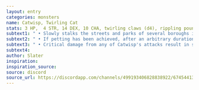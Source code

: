 ```yaml
---
layout: entry
categories: monsters 
name: Catwisp, Twirling Cat
stats: 3 HP,  4 STR, 14 DEX, 10 CHA, twirling claws (d4), rippling pounce (d8)
subtext1: " • Slowly stalks the streets and parks of several boroughs in search of someone, anyone, to pet its furry head."
subtext2: " • If petting has been achieved, after an arbitrary duration, with only the slightest of warning (CHA save to detect), annoyance threshold will be reached and Catwisp will launch into a Twirling Flurry attack (d10)."
subtext3: " • Critical damage from any of Catwisp's attacks result in shredded skin and much bleeding."
subtext4: 
author: Slater
inspiration: 
inspiration_source: 
source: discord
source_url: https://discordapp.com/channels/499193406828838922/674544134798966806/701191300657184829
---
```


